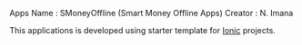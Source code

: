 Apps Name : SMoneyOffline (Smart Money Offline Apps)
Creator : N. Imana

This applications is developed using starter template for [Ionic](http://ionicframework.com/docs/) projects.



